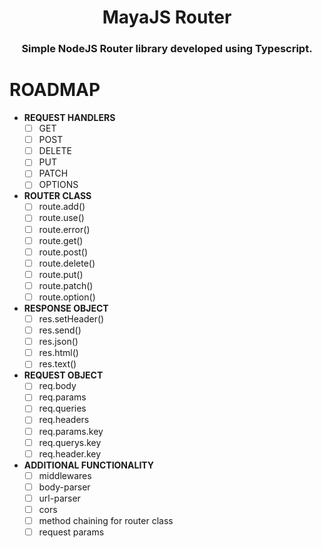 <h1 align="center">MayaJS Router</h1>
<h3 align="center">Simple NodeJS Router library developed using Typescript.</h3>

# ROADMAP

- **REQUEST HANDLERS**
  - [ ] GET
  - [ ] POST
  - [ ] DELETE
  - [ ] PUT
  - [ ] PATCH
  - [ ] OPTIONS
- **ROUTER CLASS**
  - [ ] route.add()
  - [ ] route.use()
  - [ ] route.error()
  - [ ] route.get()
  - [ ] route.post()
  - [ ] route.delete()
  - [ ] route.put()
  - [ ] route.patch()
  - [ ] route.option()
- **RESPONSE OBJECT**
  - [ ] res.setHeader()
  - [ ] res.send()
  - [ ] res.json()
  - [ ] res.html()
  - [ ] res.text()
- **REQUEST OBJECT**
  - [ ] req.body
  - [ ] req.params
  - [ ] req.queries
  - [ ] req.headers
  - [ ] req.params.key
  - [ ] req.querys.key
  - [ ] req.header.key
- **ADDITIONAL FUNCTIONALITY**
  - [ ] middlewares
  - [ ] body-parser
  - [ ] url-parser
  - [ ] cors
  - [ ] method chaining for router class
  - [ ] request params
